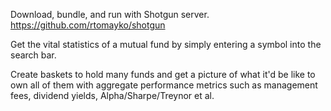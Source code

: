 Download, bundle, and run with Shotgun server. 
https://github.com/rtomayko/shotgun

Get the vital statistics of a mutual fund by simply entering a symbol into the search bar. 

Create baskets to hold many funds and get a picture of what it'd be like to own all of them with aggregate performance metrics such as management fees, dividend yields, Alpha/Sharpe/Treynor et al. 
